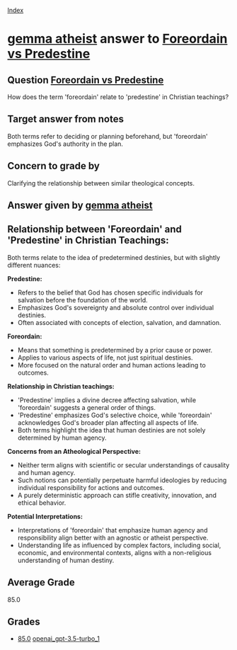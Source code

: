 
[Index](../../../index.md)
# [gemma atheist](../../answering_models/gemma_atheist.md) answer to [Foreordain vs Predestine](../../questions/Foreordain_vs_Predestine.md)

## Question [Foreordain vs Predestine](../../questions/Foreordain_vs_Predestine.md)
How does the term 'foreordain' relate to 'predestine' in Christian teachings?

## Target answer from notes
Both terms refer to deciding or planning beforehand, but 'foreordain' emphasizes God's authority in the plan.

## Concern to grade by
Clarifying the relationship between similar theological concepts.

## Answer given by [gemma atheist](../../answering_models/gemma_atheist.md)
## Relationship between 'Foreordain' and 'Predestine' in Christian Teachings:

Both terms relate to the idea of predetermined destinies, but with slightly different nuances:

**Predestine:**

- Refers to the belief that God has chosen specific individuals for salvation before the foundation of the world.
- Emphasizes God's sovereignty and absolute control over individual destinies.
- Often associated with concepts of election, salvation, and damnation.

**Foreordain:**

- Means that something is predetermined by a prior cause or power.
- Applies to various aspects of life, not just spiritual destinies.
- More focused on the natural order and human actions leading to outcomes.

**Relationship in Christian teachings:**

- 'Predestine' implies a divine decree affecting salvation, while 'foreordain' suggests a general order of things.
- 'Predestine' emphasizes God's selective choice, while 'foreordain' acknowledges God's broader plan affecting all aspects of life.
- Both terms highlight the idea that human destinies are not solely determined by human agency.

**Concerns from an Atheological Perspective:**

- Neither term aligns with scientific or secular understandings of causality and human agency.
- Such notions can potentially perpetuate harmful ideologies by reducing individual responsibility for actions and outcomes.
- A purely deterministic approach can stifle creativity, innovation, and ethical behavior.

**Potential Interpretations:**

- Interpretations of 'foreordain' that emphasize human agency and responsibility align better with an agnostic or atheist perspective.
- Understanding life as influenced by complex factors, including social, economic, and environmental contexts, aligns with a non-religious understanding of human destiny.

## Average Grade
85.0

## Grades
 * [85.0](./Foreordain_vs_Predestine_grades/openai_gpt-3.5-turbo_1.md) [openai_gpt-3.5-turbo_1](../../grading_models/openai_gpt-3.5-turbo_1.md)
